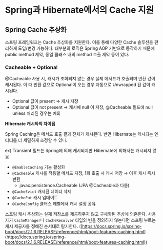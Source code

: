 # Spring과 Hibernate에서의 Cache 지원

## Spring Cache 추상화

스프링 프레임워크는 Cache 추상화를 지원한다. 이를 통해 다양한 Cache 솔루션을 편리하게 도입/변경 가능하다. 대부분의 로직은 Spring AOP 기반으로 동작하기 때문에 public method 제약, 동일 클래스 내의 method 호출 제약 등이 있다.

### Cacheable + Optional

@Cacheable 사용 시, 캐시가 조회되지 않는 경우 실제 메서드가 호출되며 반환 값이 캐시된다. 이 때 반환 값으로 Optional이 오는 경우 자동으로 Unwrapped 된 값이 캐시된다.

- Optional 값이 present ⇒ 캐시 저장
- Optional 값이 not present ⇒ 캐시에 null 이 저장, @Cacheable 필드에 null unless 처리된 경우는 예외

**HIbernate 캐시와의 차이점**

Spring Caching은 메서드 호출 결과 전체가 캐시된다. 반면 Hibernate는 캐시되는 엔티티를 더 세밀하게 조정할 수 있다.

ex) Transient 필드는 Spring에 의해 캐시되지만 Hibernate에 의해서는 캐시되지 않음

- `@EnableCaching` 기능 활성화
- `@Cacheable` 캐시를 적용할 메서드 지정, 1회 호출 시 캐시 저장 → 이후 캐시 즉시 반환
  - javax.persistence.Cacheable (JPA @Cacheable과 다름)
- `@CacheEvict` 캐시된 데이터 삭제
- `@CachePut` 캐시 업데이트
- `@CacheConfig` 클래스 레벨에서 캐시 설정 공유

스프링 캐시 추상화는 실제 저장소를 제공하주지 않고 구체화된 추상에 의존한다. 사용자가 `CacheManager`나 `CacheResolver` 타입의 빈을 정의하지 않는다면 스프링 부트는 캐시 제공자를 정해진 순서대로 탐지한다. ([https://docs.spring.io/spring-boot/docs/2.1.6.RELEASE/reference/html/boot-features-caching.html](https://docs.spring.io/spring-boot/docs/2.1.6.RELEASE/reference/html/boot-features-caching.html))